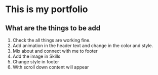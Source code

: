 # This is my portfolio

## What are the things to be add

1. Check the all things are working fine.
2. Add animation in the header text and change in the color and style.
3. Mix about and connect with me to footer
4. Add the image in Skills
5. Change style in footer
6. With scroll down content will appear
